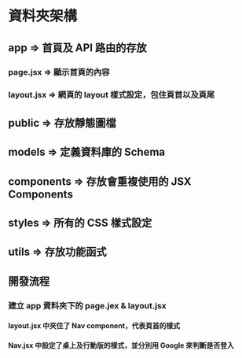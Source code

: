 # 資料夾架構 
## app => 首頁及 API 路由的存放
### page.jsx => 顯示首頁的內容
### layout.jsx => 網頁的 layout 樣式設定，包住頁首以及頁尾
## public => 存放靜態圖檔

## models => 定義資料庫的 Schema

## components => 存放會重複使用的 JSX Components

## styles => 所有的 CSS 樣式設定

## utils => 存放功能函式

## 開發流程 
### 建立 app 資料夾下的 page.jex & layout.jsx 
#### layout.jsx 中夾住了 Nav component，代表頁首的樣式
#### Nav.jsx 中設定了桌上及行動版的樣式，並分別用 Google 來判斷是否登入
